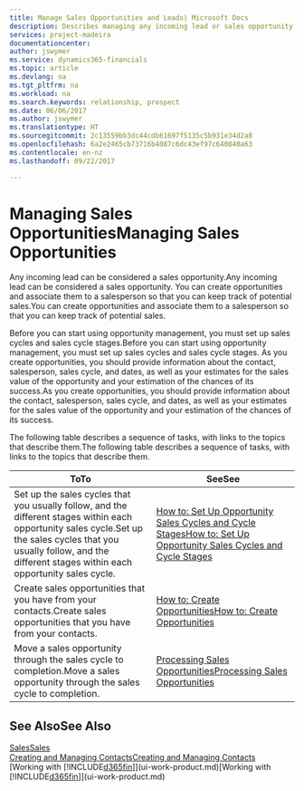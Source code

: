 ```yaml
---
title: Manage Sales Opportunities and Leads| Microsoft Docs
description: Describes managing any incoming lead or sales opportunity in Financials,  and associating the opportunity with a salesperson to keep track of potential sales.
services: project-madeira
documentationcenter: 
author: jswymer
ms.service: dynamics365-financials
ms.topic: article
ms.devlang: na
ms.tgt_pltfrm: na
ms.workload: na
ms.search.keywords: relationship, prospect
ms.date: 06/06/2017
ms.author: jswymer
ms.translationtype: HT
ms.sourcegitcommit: 2c13559bb3dc44cdb61697f5135c5b931e34d2a8
ms.openlocfilehash: 6a2e2465cb73716b4087c6dc43ef97c640840a63
ms.contentlocale: en-nz
ms.lasthandoff: 09/22/2017

---
```

# <a name="managing-sales-opportunities"></a><span data-ttu-id="654ec-103">Managing Sales Opportunities</span><span class="sxs-lookup"><span data-stu-id="654ec-103">Managing Sales Opportunities</span></span>
<span data-ttu-id="654ec-104">Any incoming lead can be considered a sales opportunity.</span><span class="sxs-lookup"><span data-stu-id="654ec-104">Any incoming lead can be considered a sales opportunity.</span></span> <span data-ttu-id="654ec-105">You can create opportunities and associate them to a salesperson so that you can keep track of potential sales.</span><span class="sxs-lookup"><span data-stu-id="654ec-105">You can create opportunities and associate them to a salesperson so that you can keep track of potential sales.</span></span>

<span data-ttu-id="654ec-106">Before you can start using opportunity management, you must set up sales cycles and sales cycle stages.</span><span class="sxs-lookup"><span data-stu-id="654ec-106">Before you can start using opportunity management, you must set up sales cycles and sales cycle stages.</span></span> <span data-ttu-id="654ec-107">As you create opportunities, you should provide information about the contact, salesperson, sales cycle, and dates, as well as your estimates for the sales value of the opportunity and your estimation of the chances of its success.</span><span class="sxs-lookup"><span data-stu-id="654ec-107">As you create opportunities, you should provide information about the contact, salesperson, sales cycle, and dates, as well as your estimates for the sales value of the opportunity and your estimation of the chances of its success.</span></span>

<span data-ttu-id="654ec-108">The following table describes a sequence of tasks, with links to the topics that describe them.</span><span class="sxs-lookup"><span data-stu-id="654ec-108">The following table describes a sequence of tasks, with links to the topics that describe them.</span></span> 

| <span data-ttu-id="654ec-109">To</span><span class="sxs-lookup"><span data-stu-id="654ec-109">To</span></span> | <span data-ttu-id="654ec-110">See</span><span class="sxs-lookup"><span data-stu-id="654ec-110">See</span></span> |
| --- | --- |
| <span data-ttu-id="654ec-111">Set up the sales cycles that you usually follow, and the different stages within each opportunity sales cycle.</span><span class="sxs-lookup"><span data-stu-id="654ec-111">Set up the sales cycles that you usually follow, and the different stages within each opportunity sales cycle.</span></span> |[<span data-ttu-id="654ec-112">How to: Set Up Opportunity Sales Cycles and Cycle Stages</span><span class="sxs-lookup"><span data-stu-id="654ec-112">How to: Set Up Opportunity Sales Cycles and Cycle Stages</span></span>](marketing-how-setup-opportunity-sales-cycles-stages.md) |
| <span data-ttu-id="654ec-113">Create sales opportunities that you have from your contacts.</span><span class="sxs-lookup"><span data-stu-id="654ec-113">Create sales opportunities that you have from your contacts.</span></span> |[<span data-ttu-id="654ec-114">How to: Create Opportunities</span><span class="sxs-lookup"><span data-stu-id="654ec-114">How to: Create Opportunities</span></span>](marketing-how-create-opportunities.md) |
| <span data-ttu-id="654ec-115">Move a sales opportunity through the sales cycle to completion.</span><span class="sxs-lookup"><span data-stu-id="654ec-115">Move a sales opportunity through the sales cycle to completion.</span></span> |[<span data-ttu-id="654ec-116">Processing Sales Opportunities</span><span class="sxs-lookup"><span data-stu-id="654ec-116">Processing Sales Opportunities</span></span>](marketing-processing-sales-opportunities.md) |

## <a name="see-also"></a><span data-ttu-id="654ec-117">See Also</span><span class="sxs-lookup"><span data-stu-id="654ec-117">See Also</span></span>
[<span data-ttu-id="654ec-118">Sales</span><span class="sxs-lookup"><span data-stu-id="654ec-118">Sales</span></span>](sales-manage-sales.md)  
[<span data-ttu-id="654ec-119">Creating and Managing Contacts</span><span class="sxs-lookup"><span data-stu-id="654ec-119">Creating and Managing Contacts</span></span>](marketing-contacts.md)  
<span data-ttu-id="654ec-120">[Working with [!INCLUDE[d365fin](includes/d365fin_md.md)]](ui-work-product.md)</span><span class="sxs-lookup"><span data-stu-id="654ec-120">[Working with [!INCLUDE[d365fin](includes/d365fin_md.md)]](ui-work-product.md)</span></span>

